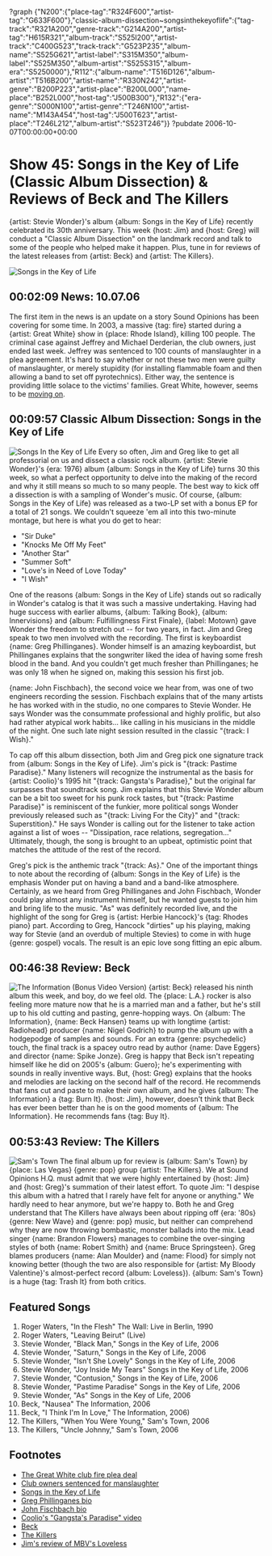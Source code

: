 ?graph {"N200":{"place-tag":"R324F600","artist-tag":"G633F600"},"classic-album-dissection~songsinthekeyoflife":{"tag-track":"R321A200","genre-track":"G214A200","artist-tag":"H615R321","album-track":"S525I200","artist-track":"C400G523","track-track":"G523P235","album-name":"S525G621","artist-label":"S315M350","album-label":"S525M350","album-artist":"S525S315","album-era":"S5250000"},"R112":{"album-name":"T516D126","album-artist":"T516B200","artist-name":"R330N242","artist-genre":"B200P223","artist-place":"B200L000","name-place":"B252L000","host-tag":"J500B300"},"R132":{"era-genre":"S000N100","artist-genre":"T246N100","artist-name":"M143A454","host-tag":"J500T623","artist-place":"T246L212","album-artist":"S523T246"}}
?pubdate 2006-10-07T00:00:00+00:00

# Show 45: Songs in the Key of Life (Classic Album Dissection) & Reviews of Beck and The Killers
{artist: Stevie Wonder}'s album {album: Songs in the Key of Life} recently celebrated its 30th anniversary. This week {host: Jim} and {host: Greg} will conduct a "Classic Album Dissection" on the landmark record and talk to some of the people who helped make it happen. Plus, tune in for reviews of the latest releases from {artist: Beck} and {artist: The Killers}.

![Songs in the Key of Life](http://static.soundopinions.org/images/2006/keyoflife.jpg)

## 00:02:09 News: 10.07.06
The first item in the news is an update on a story Sound Opinions has been covering for some time. In 2003, a massive {tag: fire} started during a {artist: Great White} show in {place: Rhode Island}, killing 100 people. The criminal case against Jeffrey and Michael Derderian, the club owners, just ended last week. Jeffrey was sentenced to 100 counts of manslaughter in a plea agreement. It's hard to say whether or not these two men were guilty of manslaughter, or merely stupidity (for installing flammable foam and then allowing a band to set off pyrotechnics). Either way, the sentence is providing little solace to the victims' families. Great White, however, seems to be [moving on](http://msnbc.msn.com/id/15063840/).

## 00:09:57 Classic Album Dissection: Songs in the Key of Life
![Songs In the Key of Life](http://is3.mzstatic.com/image/thumb/Music/v4/7b/18/9c/7b189cce-3bf7-dc3b-0b67-67356fa1ce87/source/600x600bb.jpg "46726/549888946")
Every so often, Jim and Greg like to get all professorial on us and dissect a classic rock album. {artist: Stevie Wonder}'s {era: 1976} album {album: Songs in the Key of Life} turns 30 this week, so what a perfect opportunity to delve into the making of the record and why it still means so much to so many people. The best way to kick off a dissection is with a sampling of Wonder's music. Of course, {album: Songs in the Key of Life} was released as a two-LP set with a bonus EP for a total of 21 songs. We couldn't squeeze 'em all into this two-minute montage, but here is what you do get to hear:

- "Sir Duke"
- "Knocks Me Off My Feet"
- "Another Star"
- "Summer Soft"
- "Love's in Need of Love Today"
- "I Wish" 

One of the reasons {album: Songs in the Key of Life} stands out so radically in Wonder's catalog is that it was such a massive undertaking. Having had huge success with earlier albums, {album: Talking Book}, {album: Innervisions} and {album: Fulfillingness First Finale}, {label: Motown} gave Wonder the freedom to stretch out -- for two years, in fact. Jim and Greg speak to two men involved with the recording. The first is keyboardist {name: Greg Phillinganes}. Wonder himself is an amazing keyboardist, but Phillinganes explains that the songwriter liked the idea of having some fresh blood in the band. And you couldn't get much fresher than Phillinganes; he was only 18 when he signed on, making this session his first job.

{name: John Fischbach}, the second voice we hear from, was one of two engineers recording the session. Fischbach explains that of the many artists he has worked with in the studio, no one compares to Stevie Wonder. He says Wonder was the consummate professional and highly prolific, but also had rather atypical work habits... like calling in his musicians in the middle of the night. One such late night session resulted in the classic "{track: I Wish}."

To cap off this album dissection, both Jim and Greg pick one signature track from {album: Songs in the Key of Life}. Jim's pick is "{track: Pastime Paradise}." Many listeners will recognize the instrumental as the basis for {artist: Coolio}'s 1995 hit "{track: Gangsta's Paradise}," but the original far surpasses that soundtrack song. Jim explains that this Stevie Wonder album can be a bit too sweet for his punk rock tastes, but "{track: Pastime Paradise}" is reminiscent of the funkier, more political songs Wonder previously released such as "{track: Living For the City}" and "{track: Superstition}." He says Wonder is calling out for the listener to take action against a list of woes -- "Dissipation, race relations, segregation..." Ultimately, though, the song is brought to an upbeat, optimistic point that matches the attitude of the rest of the record.

Greg's pick is the anthemic track "{track: As}." One of the important things to note about the recording of {album: Songs in the Key of Life} is the emphasis Wonder put on having a band and a band-like atmosphere. Certainly, as we heard from Greg Phillinganes and John Fischbach, Wonder could play almost any instrument himself, but he wanted guests to join him and bring life to the music. "As" was definitely recorded live, and the highlight of the song for Greg is {artist: Herbie Hancock}'s {tag: Rhodes piano} part. According to Greg, Hancock "dirties" up his playing, making way for Stevie (and an overdub of multiple Stevies) to come in with huge {genre: gospel} vocals. The result is an epic love song fitting an epic album.

## 00:46:38 Review: Beck
![The Information (Bonus Video Version)](http://assets.rollingstone.com/assets/images/album_review/7415d262dd7149463cdf0f8ec7fbfac1f5af2a13.jpeg "312095/194085413")
{artist: Beck} released his ninth album this week, and boy, do we feel old. The {place: L.A.} rocker is also feeling more mature now that he is a married man and a father, but he's still up to his old cutting and pasting, genre-hopping ways. On {album: The Information}, {name: Beck Hansen} teams up with longtime {artist: Radiohead} producer {name: Nigel Godrich} to pump the album up with a hodgepodge of samples and sounds. For an extra {genre: psychedelic} touch, the final track is a spacey outro read by author {name: Dave Eggers} and director {name: Spike Jonze}. Greg is happy that Beck isn't repeating himself like he did on 2005's {album: Guero}; he's experimenting with sounds in really inventive ways. But, {host: Greg} explains that the hooks and melodies are lacking on the second half of the record. He recommends that fans cut and paste to make their own album, and he gives {album: The Information} a {tag: Burn It}. {host: Jim}, however, doesn't think that Beck has ever been better than he is on the good moments of {album: The Information}. He recommends fans {tag: Buy It}.

## 00:53:43 Review: The Killers
![Sam's Town](http://is4.mzstatic.com/image/thumb/Music/v4/66/34/32/66343233-03b3-5dc1-446f-cf9cddcaa921/source/600x600bb.jpg "6483093/200974205")
The final album up for review is {album: Sam's Town} by {place: Las Vegas} {genre: pop} group {artist: The Killers}. We at Sound Opinions H.Q. must admit that we were highly entertained by {host: Jim} and {host: Greg}'s summation of their latest effort. To quote Jim: "I despise this album with a hatred that I rarely have felt for anyone or anything." We hardly need to hear anymore, but we're happy to. Both he and Greg understand that The Killers have always been about ripping off {era: '80s} {genre: New Wave} and {genre: pop} music, but neither can comprehend why they are now throwing bombastic, monster ballads into the mix. Lead singer {name: Brandon Flowers} manages to combine the over-singing styles of both {name: Robert Smith} and {name: Bruce Springsteen}. Greg blames producers {name: Alan Moulder} and {name: Flood} for simply not knowing better (though the two are also responsible for {artist: My Bloody Valentine}'s almost-perfect record {album: Loveless}). {album: Sam's Town} is a huge {tag: Trash It} from both critics.

## Featured Songs
1. Roger Waters, "In the Flesh" The Wall: Live in Berlin, 1990
2. Roger Waters, "Leaving Beirut" (Live)
3. Stevie Wonder, "Black Man," Songs in the Key of Life, 2006
4. Stevie Wonder, "Saturn," Songs in the Key of Life, 2006
5. Stevie Wonder, "Isn't She Lovely" Songs in the Key of Life, 2006
6. Stevie Wonder, "Joy Inside My Tears" Songs in the Key of Life, 2006
7. Stevie Wonder, "Contusion," Songs in the Key of Life, 2006
8. Stevie Wonder, "Pastime Paradise" Songs in the Key of Life, 2006
9. Stevie Wonder, "As" Songs in the Key of Life, 2006
10. Beck, "Nausea" The Information, 2006
11. Beck, "I Think I'm In Love," The Information, 2006)
12. The Killers, "When You Were Young," Sam's Town, 2006
13. The Killers, "Uncle Johnny," Sam's Town, 2006

## Footnotes
- [The Great White club fire plea deal](http://www.nytimes.com/2006/09/29/us/30stationcnd.html?_r=1&oref=slogin)
- [Club owners sentenced for manslaughter](http://www.boston.com/news/local/articles/2006/09/30/a_day_of_tears_and_anger_in_ri_court/)
- [Songs in the Key of Life](http://en.wikipedia.org/wiki/Songs_in_the_Key_of_Life)
- [Greg Phillinganes bio](http://www.toto99.com/band/greg/greg.shtml)
- [John Fischbach bio](http://www.pietystreet.com/engineers_JF.htm)
- [Coolio's "Gangsta's Paradise" video](http://www.youtube.com/watch?v=D_-Uomo9Io8)
- [Beck](http://www.beck.com/)
- [The Killers](http://www.thekillersmusic.com/home)
- [Jim's review of MBV's Loveless](http://www.jimdero.com/News2001/GreatDec2MBV.htm)
